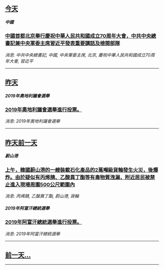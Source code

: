 

## [今天](/news/2019/10/1/index.md)

##### 中國
### [中國首都北京舉行慶祝中華人民共和國成立70周年大會，中共中央總書記兼中央軍委主席習近平發表重要講話及檢閱部隊 ](/news/2019/10/1/中國首都北京舉行慶祝中華人民共和國成立70周年大會-中共中央總書記兼中央軍委主席習近平發表重要講話及檢閱部隊.md)
_消息: 中共中央總書記, 中國, 中央軍委主席, 北京, 慶祝中華人民共和國成立70周年大會, 習近平_

---

## [昨天](/news/2019/09/29/index.md)

##### 2019年奧地利議會選舉
### [2019年奧地利議會選舉進行投票。 ](/news/2019/09/29/2019年奧地利議會選舉進行投票.md)
_消息: 2019年奧地利議會選舉_

---

## [昨天前一天](/news/2019/09/28/index.md)

##### 蔚山港
### [上午，韓國蔚山港的一艘裝載石化產品的2萬噸級貨輪發生火災，後爆炸。由於疑似有丙烯腈、乙酸異丁酯等有毒物質洩漏，附近居民被禁止進入現場周圍500公尺範圍內 ](/news/2019/09/28/上午-韓國蔚山港的一艘裝載石化產品的2萬噸級貨輪發生火災-後爆炸-由於疑似有丙烯腈-乙酸異丁酯等有毒物質洩漏-附近居民被.md)
_消息: 丙烯腈, 乙酸異丁酯, 蔚山港, 貨輪_

##### 2019年阿富汗總統選舉
### [2019年阿富汗總統選舉進行投票。 ](/news/2019/09/28/2019年阿富汗總統選舉進行投票.md)
_消息: 2019年阿富汗總統選舉_

---

## [前一天...](/news/2019/09/27/index.md)

---

